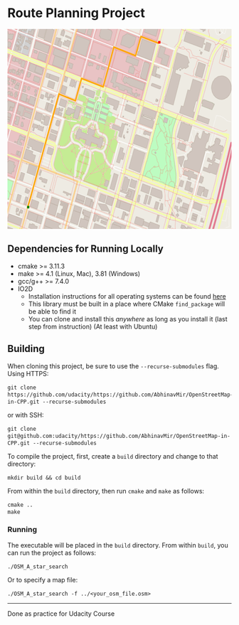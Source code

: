 # Route Planning Project
<img src="map.png" width="600" height="450" />

## Dependencies for Running Locally
* cmake >= 3.11.3
* make >= 4.1 (Linux, Mac), 3.81 (Windows)
* gcc/g++ >= 7.4.0
* IO2D
  * Installation instructions for all operating systems can be found [here](https://github.com/cpp-io2d/P0267_RefImpl/blob/master/BUILDING.md)
  * This library must be built in a place where CMake `find_package` will be able to find it
  * You can clone and install this _anywhere_ as long as you install it (last step from instruction) (At least with Ubuntu)


## Building
When cloning this project, be sure to use the `--recurse-submodules` flag. Using HTTPS:
```
git clone https://github.com/udacity/https://github.com/AbhinavMir/OpenStreetMap-in-CPP.git --recurse-submodules
```
or with SSH:
```
git clone git@github.com:udacity/https://github.com/AbhinavMir/OpenStreetMap-in-CPP.git --recurse-submodules
```
To compile the project, first, create a `build` directory and change to that directory:
```
mkdir build && cd build
```
From within the `build` directory, then run `cmake` and `make` as follows:
```
cmake ..
make
```
### Running
The executable will be placed in the `build` directory. From within `build`, you can run the project as follows:
```
./OSM_A_star_search
```
Or to specify a map file:
```
./OSM_A_star_search -f ../<your_osm_file.osm>
```

_____

Done as practice for Udacity Course
